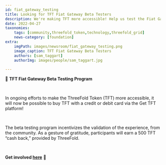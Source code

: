 ```yaml
---
id: fiat_gateway_testing
title: Looking for TFT Fiat Gateway Beta Testers
description: We're making TFT more accessible! Help us test the Fiat Gateway and earn 500 TFT.
date: 2022-04-27
taxonomies:
    tags: [community,threefold_token,technology,threefold_grid]
    news-category: [foundation]
extra:
    imgPath: images/newsroom/fiat_gateway_testing.png
    image_caption: TFT Fiat Gateway Beta Testers
    authors: [sam_taggart]
    authorImg: images/people/sam_taggart.jpg
    
---
```


📣 **TFT Fiat Gateway Beta Testing Program**

<br/>

In ongoing efforts to make the ThreeFold Token (TFT) more accessible, it will now be possible to buy TFT with a credit or debit card via the Get TFT platform!

<br/>

The beta testing program incentivizes the validation of the experience, from the community. As a gesture of gratitude, participants will earn a 500 TFT “cash back,” provided by ThreeFold.

<br/>

**Get involved [here](https://forum.threefold.io/t/tft-fiat-gateway-beta-testing-program/2746)** 🙏
